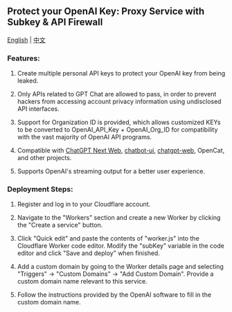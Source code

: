 ## Protect your OpenAI Key: Proxy Service with Subkey & API Firewall

<a href="./README.md">English</a> |
<a href="./README_cn.md">中文</a>

### Features:
1. Create multiple personal API keys to protect your OpenAI key from being leaked.

2. Only APIs related to GPT Chat are allowed to pass, in order to prevent hackers from accessing account privacy information using undisclosed API interfaces.
   
3. Support for Organization ID is provided, which allows customized KEYs to be converted to OpenAI_API_Key + OpenAI_Org_ID for compatibility with the vast majority of OpenAI API programs.

4. Compatible with <a href="https://github.com/Yidadaa/ChatGPT-Next-Web">ChatGPT Next Web</a>, <a href="https://github.com/mckaywrigley/chatbot-ui">chatbot-ui</a>, <a href="https://github.com/Chanzhaoyu/chatgpt-web">chatgpt-web</a>, OpenCat, and other projects.

5. Supports OpenAI's streaming output for a better user experience.


### Deployment Steps:

1. Register and log in to your Cloudflare account.

2. Navigate to the "Workers" section and create a new Worker by clicking the "Create a service" button.

3. Click "Quick edit" and paste the contents of "worker.js" into the Cloudflare Worker code editor. Modify the "subKey" variable in the code editor and click "Save and deploy" when finished.

4. Add a custom domain by going to the Worker details page and selecting "Triggers" -> "Custom Domains" -> "Add Custom Domain". Provide a custom domain name relevant to this service.

5. Follow the instructions provided by the OpenAI software to fill in the custom domain name.


